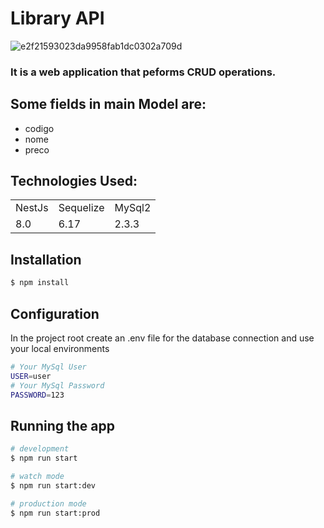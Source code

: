 <h1> Library API </h1>

![e2f21593023da9958fab1dc0302a709d](https://user-images.githubusercontent.com/85764731/161664310-28847a0f-a5b9-4af7-9eb2-9abdfb93fbf8.gif)

### It is a web application that peforms CRUD operations.

## Some fields in main Model are:
+ codigo
+ nome
+ preco


## Technologies Used:

<table>
  <tr>
    <td>NestJs</td>
    <td>Sequelize</td>
    <td>MySql2</td>
  </tr>
  <tr>
    <td>8.0</td>
    <td>6.17</td>
    <td>2.3.3</td>
  </tr>
</table>

## Installation

```bash
$ npm install
```

## Configuration
In the project root create an .env file for the database connection and use your local environments
```bash
# Your MySql User
USER=user
# Your MySql Password
PASSWORD=123
```

## Running the app

```bash
# development
$ npm run start

# watch mode
$ npm run start:dev

# production mode
$ npm run start:prod
```
